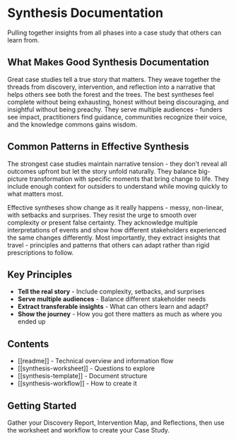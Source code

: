 # Synthesis Documentation

Pulling together insights from all phases into a case study that others can learn from.

## What Makes Good Synthesis Documentation

Great case studies tell a true story that matters. They weave together the threads from discovery, intervention, and reflection into a narrative that helps others see both the forest and the trees. The best syntheses feel complete without being exhausting, honest without being discouraging, and insightful without being preachy. They serve multiple audiences - funders see impact, practitioners find guidance, communities recognize their voice, and the knowledge commons gains wisdom.

## Common Patterns in Effective Synthesis

The strongest case studies maintain narrative tension - they don't reveal all outcomes upfront but let the story unfold naturally. They balance big-picture transformation with specific moments that bring change to life. They include enough context for outsiders to understand while moving quickly to what matters most.

Effective syntheses show change as it really happens - messy, non-linear, with setbacks and surprises. They resist the urge to smooth over complexity or present false certainty. They acknowledge multiple interpretations of events and show how different stakeholders experienced the same changes differently. Most importantly, they extract insights that travel - principles and patterns that others can adapt rather than rigid prescriptions to follow.

## Key Principles

- **Tell the real story** - Include complexity, setbacks, and surprises
- **Serve multiple audiences** - Balance different stakeholder needs
- **Extract transferable insights** - What can others learn and adapt?
- **Show the journey** - How you got there matters as much as where you ended up

## Contents
- [[readme]] - Technical overview and information flow
- [[synthesis-worksheet]] - Questions to explore
- [[synthesis-template]] - Document structure
- [[synthesis-workflow]] - How to create it

## Getting Started
Gather your Discovery Report, Intervention Map, and Reflections, then use the worksheet and workflow to create your Case Study.